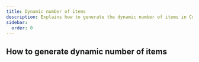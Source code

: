 ```yaml
---
title: Dynamic number of items
description: Explains how to generate the dynamic number of items in ComposeFlow
sidebar:
  order: 0
---
```


## How to generate dynamic number of items


